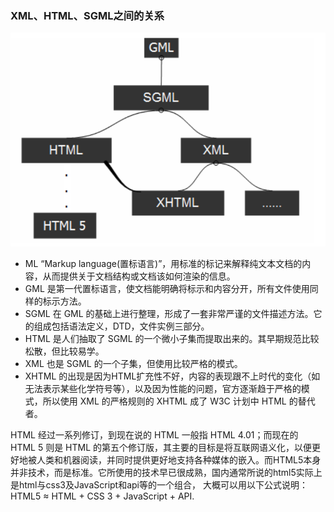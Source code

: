 ### XML、HTML、SGML之间的关系
![XML、HTML、SGML](https://github.com/lancertea/HTML-CSS/blob/master/img/HTML.png)
- ML “Markup language(置标语言)”，用标准的标记来解释纯文本文档的内容，从而提供关于文档结构或文档该如何渲染的信息。
- GML 是第一代置标语言，使文档能明确将标示和内容分开，所有文件使用同样的标示方法。
- SGML 在 GML 的基础上进行整理，形成了一套非常严谨的文件描述方法。它的组成包括语法定义，DTD，文件实例三部分。
- HTML 是人们抽取了 SGML 的一个微小子集而提取出来的。其早期规范比较松散，但比较易学。
- XML 也是 SGML 的一个子集，但使用比较严格的模式。
- XHTML 的出现是因为HTML扩充性不好，内容的表现跟不上时代的变化（如无法表示某些化学符号等），以及因为性能的问题，官方逐渐趋于严格的模式，所以使用 XML 的严格规则的 XHTML 成了 W3C 计划中 HTML 的替代者。

HTML 经过一系列修订，到现在说的 HTML 一般指 HTML 4.01；而现在的 HTML 5 则是 HTML 的第五个修订版，其主要的目标是将互联网语义化，以便更好地被人类和机器阅读，并同时提供更好地支持各种媒体的嵌入。而HTML5本身并非技术，而是标准。它所使用的技术早已很成熟，国内通常所说的html5实际上是html与css3及JavaScript和api等的一个组合，
大概可以用以下公式说明：HTML5 ≈ HTML + CSS 3 + JavaScript + API.
